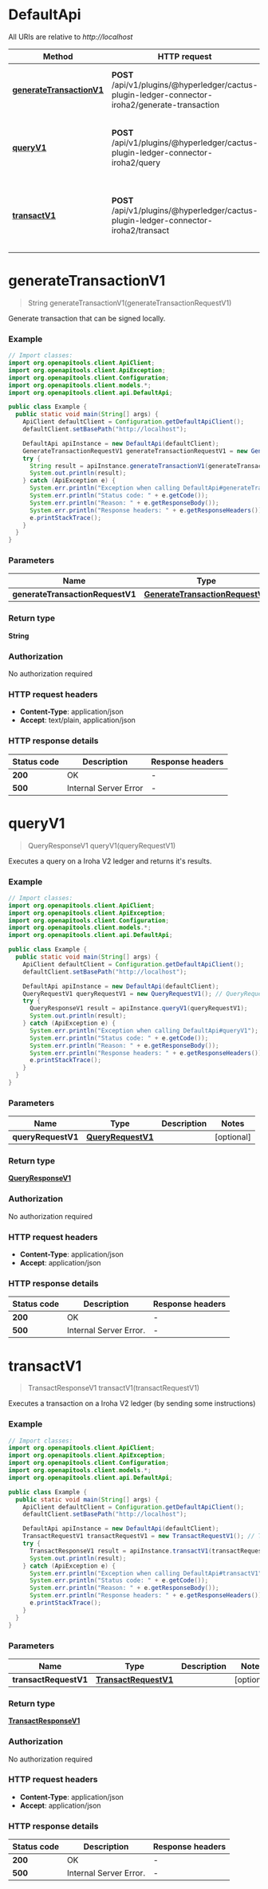 # DefaultApi

All URIs are relative to *http://localhost*

| Method | HTTP request | Description |
|------------- | ------------- | -------------|
| [**generateTransactionV1**](DefaultApi.md#generateTransactionV1) | **POST** /api/v1/plugins/@hyperledger/cactus-plugin-ledger-connector-iroha2/generate-transaction | Generate transaction that can be signed locally. |
| [**queryV1**](DefaultApi.md#queryV1) | **POST** /api/v1/plugins/@hyperledger/cactus-plugin-ledger-connector-iroha2/query | Executes a query on a Iroha V2 ledger and returns it&#39;s results. |
| [**transactV1**](DefaultApi.md#transactV1) | **POST** /api/v1/plugins/@hyperledger/cactus-plugin-ledger-connector-iroha2/transact | Executes a transaction on a Iroha V2 ledger (by sending some instructions) |


<a id="generateTransactionV1"></a>
# **generateTransactionV1**
> String generateTransactionV1(generateTransactionRequestV1)

Generate transaction that can be signed locally.

### Example
```java
// Import classes:
import org.openapitools.client.ApiClient;
import org.openapitools.client.ApiException;
import org.openapitools.client.Configuration;
import org.openapitools.client.models.*;
import org.openapitools.client.api.DefaultApi;

public class Example {
  public static void main(String[] args) {
    ApiClient defaultClient = Configuration.getDefaultApiClient();
    defaultClient.setBasePath("http://localhost");

    DefaultApi apiInstance = new DefaultApi(defaultClient);
    GenerateTransactionRequestV1 generateTransactionRequestV1 = new GenerateTransactionRequestV1(); // GenerateTransactionRequestV1 | 
    try {
      String result = apiInstance.generateTransactionV1(generateTransactionRequestV1);
      System.out.println(result);
    } catch (ApiException e) {
      System.err.println("Exception when calling DefaultApi#generateTransactionV1");
      System.err.println("Status code: " + e.getCode());
      System.err.println("Reason: " + e.getResponseBody());
      System.err.println("Response headers: " + e.getResponseHeaders());
      e.printStackTrace();
    }
  }
}
```

### Parameters

| Name | Type | Description  | Notes |
|------------- | ------------- | ------------- | -------------|
| **generateTransactionRequestV1** | [**GenerateTransactionRequestV1**](GenerateTransactionRequestV1.md)|  | [optional] |

### Return type

**String**

### Authorization

No authorization required

### HTTP request headers

 - **Content-Type**: application/json
 - **Accept**: text/plain, application/json

### HTTP response details
| Status code | Description | Response headers |
|-------------|-------------|------------------|
| **200** | OK |  -  |
| **500** | Internal Server Error |  -  |

<a id="queryV1"></a>
# **queryV1**
> QueryResponseV1 queryV1(queryRequestV1)

Executes a query on a Iroha V2 ledger and returns it&#39;s results.

### Example
```java
// Import classes:
import org.openapitools.client.ApiClient;
import org.openapitools.client.ApiException;
import org.openapitools.client.Configuration;
import org.openapitools.client.models.*;
import org.openapitools.client.api.DefaultApi;

public class Example {
  public static void main(String[] args) {
    ApiClient defaultClient = Configuration.getDefaultApiClient();
    defaultClient.setBasePath("http://localhost");

    DefaultApi apiInstance = new DefaultApi(defaultClient);
    QueryRequestV1 queryRequestV1 = new QueryRequestV1(); // QueryRequestV1 | 
    try {
      QueryResponseV1 result = apiInstance.queryV1(queryRequestV1);
      System.out.println(result);
    } catch (ApiException e) {
      System.err.println("Exception when calling DefaultApi#queryV1");
      System.err.println("Status code: " + e.getCode());
      System.err.println("Reason: " + e.getResponseBody());
      System.err.println("Response headers: " + e.getResponseHeaders());
      e.printStackTrace();
    }
  }
}
```

### Parameters

| Name | Type | Description  | Notes |
|------------- | ------------- | ------------- | -------------|
| **queryRequestV1** | [**QueryRequestV1**](QueryRequestV1.md)|  | [optional] |

### Return type

[**QueryResponseV1**](QueryResponseV1.md)

### Authorization

No authorization required

### HTTP request headers

 - **Content-Type**: application/json
 - **Accept**: application/json

### HTTP response details
| Status code | Description | Response headers |
|-------------|-------------|------------------|
| **200** | OK |  -  |
| **500** | Internal Server Error. |  -  |

<a id="transactV1"></a>
# **transactV1**
> TransactResponseV1 transactV1(transactRequestV1)

Executes a transaction on a Iroha V2 ledger (by sending some instructions)

### Example
```java
// Import classes:
import org.openapitools.client.ApiClient;
import org.openapitools.client.ApiException;
import org.openapitools.client.Configuration;
import org.openapitools.client.models.*;
import org.openapitools.client.api.DefaultApi;

public class Example {
  public static void main(String[] args) {
    ApiClient defaultClient = Configuration.getDefaultApiClient();
    defaultClient.setBasePath("http://localhost");

    DefaultApi apiInstance = new DefaultApi(defaultClient);
    TransactRequestV1 transactRequestV1 = new TransactRequestV1(); // TransactRequestV1 | 
    try {
      TransactResponseV1 result = apiInstance.transactV1(transactRequestV1);
      System.out.println(result);
    } catch (ApiException e) {
      System.err.println("Exception when calling DefaultApi#transactV1");
      System.err.println("Status code: " + e.getCode());
      System.err.println("Reason: " + e.getResponseBody());
      System.err.println("Response headers: " + e.getResponseHeaders());
      e.printStackTrace();
    }
  }
}
```

### Parameters

| Name | Type | Description  | Notes |
|------------- | ------------- | ------------- | -------------|
| **transactRequestV1** | [**TransactRequestV1**](TransactRequestV1.md)|  | [optional] |

### Return type

[**TransactResponseV1**](TransactResponseV1.md)

### Authorization

No authorization required

### HTTP request headers

 - **Content-Type**: application/json
 - **Accept**: application/json

### HTTP response details
| Status code | Description | Response headers |
|-------------|-------------|------------------|
| **200** | OK |  -  |
| **500** | Internal Server Error. |  -  |

